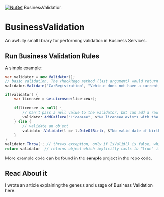 [![NuGet](https://img.shields.io/nuget/v/BusinessValidation.svg?style=flat-square)](https://www.nuget.org/packages/BusinessValidation/) BusinessValidation  

# BusinessValidation
An awfully small library for performing validation in Business Services.

## Run Business Validation Rules
A simple example:
```csharp
var validator = new Validator();
// basic validation. The checkRego method (last argument) would return a Boolean.
validator.Validate("CarRegistration", "Vehicle does not have a current, valid registration", checkRego(someVehicle));

if(validator) {
    var licensee = GetLicensee(licenceNr);

    if(licensee is null) {
        // Can't pass a null value to the validator, but can add a raw message to the relevant Failure Bundle.
        validator.AddFailure("Licensee", $"No licensee exists with the licence number {licenceNr}.");
    } else {
        // validate an object
        validator.Validate(l => l.DateOfBirth, $"No valid date of birth is stored for the licensee with licence number {licenceNr}", licensee, l => l.DateOfBirth > DateTime.MinValue);
    }    
}    
validator.Throw(); // throws exception, only if IsValid() is false, which wraps the Validation Failures dictionary.
return validator; // returns object which implicitly casts to "true" if valid. 
```
More example code can be found in the **sample** project in the repo code.
## Read About it
I wrote an article explaining the genesis and usage of Business Validation here.